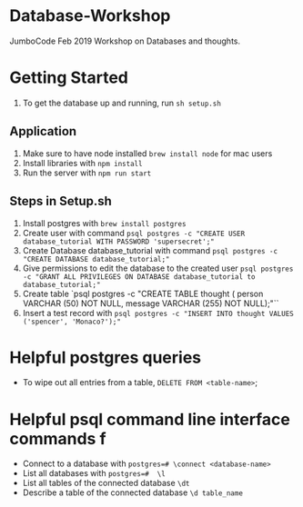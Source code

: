 # Database-Workshop
JumboCode Feb 2019 Workshop on Databases and thoughts.



# Getting Started

1. To get the database up and running, run  `sh setup.sh`

## Application

1. Make sure to have node installed `brew install node` for mac users
2. Install libraries with `npm install`
3. Run the server with `npm run start`



## Steps in Setup.sh

1. Install postgres with `brew install postgres`
2. Create user with command `psql postgres -c "CREATE USER database_tutorial WITH PASSWORD 'supersecret';"`
3. Create  Database database_tutorial with command `psql postgres -c "CREATE DATABASE database_tutorial;"`
4. Give permissions to edit the database to the created user `psql postgres -c "GRANT ALL PRIVILEGES ON DATABASE database_tutorial to database_tutorial;"`
5. Create table `psql postgres -c "CREATE TABLE thought ( person VARCHAR (50) NOT NULL, message VARCHAR (255) NOT NULL);"``
6. Insert a test record with `psql postgres -c "INSERT INTO thought VALUES ('spencer', 'Monaco?');"`


# Helpful postgres queries
  * To wipe out all entries from a table, `DELETE FROM <table-name>`;


# Helpful psql command line interface commands f

  * Connect to a database with `postgres=# \connect <database-name>`
  * List all databases with `postgres=#  \l`
  * List all tables of the connected  database `\dt`
  * Describe a table of the connected database `\d table_name`
